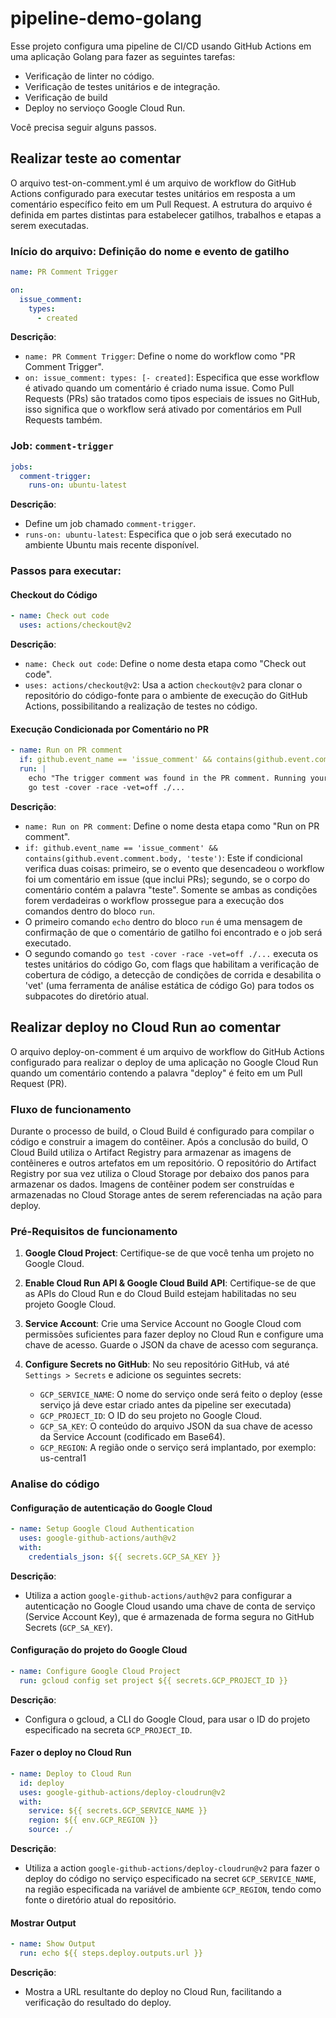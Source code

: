 # pipeline-demo-golang

Esse projeto configura uma pipeline de CI/CD usando GitHub Actions em uma aplicação Golang para fazer as seguintes tarefas:

- Verificação de linter no código.
- Verificação de testes unitários e de integração.
- Verificação de build
- Deploy no servioço Google Cloud Run.

Você precisa seguir alguns passos.

## Realizar teste ao comentar

O arquivo test-on-comment.yml é um arquivo de workflow do GitHub Actions configurado para executar testes unitários em resposta a um comentário específico feito em um Pull Request. A estrutura do arquivo é definida em partes distintas para estabelecer gatilhos, trabalhos e etapas a serem executadas.

### Início do arquivo: Definição do nome e evento de gatilho

```yaml
name: PR Comment Trigger

on:
  issue_comment:
    types:
      - created
```

**Descrição**:
- `name: PR Comment Trigger`: Define o nome do workflow como "PR Comment Trigger".
- `on: issue_comment: types: [- created]`: Especifica que esse workflow é ativado quando um comentário é criado numa issue. Como Pull Requests (PRs) são tratados como tipos especiais de issues no GitHub, isso significa que o workflow será ativado por comentários em Pull Requests também.

### Job: `comment-trigger`

```yaml
jobs:
  comment-trigger:
    runs-on: ubuntu-latest
```

**Descrição**:
- Define um job chamado `comment-trigger`.
- `runs-on: ubuntu-latest`: Especifica que o job será executado no ambiente Ubuntu mais recente disponível.

### Passos para executar:

#### Checkout do Código

```yaml
- name: Check out code
  uses: actions/checkout@v2
```

**Descrição**:
- `name: Check out code`: Define o nome desta etapa como "Check out code".
- `uses: actions/checkout@v2`: Usa a action `checkout@v2` para clonar o repositório do código-fonte para o ambiente de execução do GitHub Actions, possibilitando a realização de testes no código.

#### Execução Condicionada por Comentário no PR

```yaml
- name: Run on PR comment
  if: github.event_name == 'issue_comment' && contains(github.event.comment.body, 'teste')
  run: |
    echo "The trigger comment was found in the PR comment. Running your job now."
    go test -cover -race -vet=off ./...
```

**Descrição**:
- `name: Run on PR comment`: Define o nome desta etapa como "Run on PR comment".
- `if: github.event_name == 'issue_comment' && contains(github.event.comment.body, 'teste')`: Este if condicional verifica duas coisas: primeiro, se o evento que desencadeou o workflow foi um comentário em issue (que inclui PRs); segundo, se o corpo do comentário contém a palavra "teste". Somente se ambas as condições forem verdadeiras o workflow prossegue para a execução dos comandos dentro do bloco `run`.
- O primeiro comando `echo` dentro do bloco `run` é uma mensagem de confirmação de que o comentário de gatilho foi encontrado e o job será executado.
- O segundo comando `go test -cover -race -vet=off ./...` executa os testes unitários do código Go, com flags que habilitam a verificação de cobertura de código, a detecção de condições de corrida e desabilita o 'vet' (uma ferramenta de análise estática de código Go) para todos os subpacotes do diretório atual.

## Realizar deploy no Cloud Run ao comentar

O arquivo deploy-on-comment é um arquivo de workflow do GitHub Actions configurado para realizar o deploy de uma aplicação no Google Cloud Run quando um comentário contendo a palavra "deploy" é feito em um Pull Request (PR).

### Fluxo de funcionamento

Durante o processo de build, o Cloud Build é configurado para compilar o código e construir a imagem do contêiner. Após a conclusão do build, O Cloud Build utiliza o Artifact Registry para armazenar as imagens de contêineres e outros artefatos em um repositório. O repositório do Artifact Registry por sua vez utiliza o Cloud Storage por debaixo dos panos para armazenar os dados. Imagens de contêiner podem ser construídas e armazenadas no Cloud Storage antes de serem referenciadas na ação para deploy.


### Pré-Requisitos de funcionamento

1. **Google Cloud Project**: Certifique-se de que você tenha um projeto no Google Cloud.
2. **Enable Cloud Run API & Google Cloud Build API**: Certifique-se de que as APIs do Cloud Run e do Cloud Build estejam habilitadas no seu projeto Google Cloud.
3. **Service Account**: Crie uma Service Account no Google Cloud com permissões suficientes para fazer deploy no Cloud Run e configure uma chave de acesso. Guarde o JSON da chave de acesso com segurança.

4. **Configure Secrets no GitHub**: No seu repositório GitHub, vá até `Settings > Secrets` e adicione os seguintes secrets:
   - `GCP_SERVICE_NAME`: O nome do serviço onde será feito o deploy (esse serviço já deve estar criado antes da pipeline ser executada)
   - `GCP_PROJECT_ID`: O ID do seu projeto no Google Cloud.
   - `GCP_SA_KEY`: O conteúdo do arquivo JSON da sua chave de acesso da Service Account (codificado em Base64).
   - `GCP_REGION`: A região onde o serviço será implantado, por exemplo: us-central1

### Analise do código

#### Configuração de autenticação do Google Cloud

```yaml
- name: Setup Google Cloud Authentication
  uses: google-github-actions/auth@v2
  with:
    credentials_json: ${{ secrets.GCP_SA_KEY }}
```

**Descrição**:
- Utiliza a action `google-github-actions/auth@v2` para configurar a autenticação no Google Cloud usando uma chave de conta de serviço (Service Account Key), que é armazenada de forma segura no GitHub Secrets (`GCP_SA_KEY`).

#### Configuração do projeto do Google Cloud

```yaml
- name: Configure Google Cloud Project
  run: gcloud config set project ${{ secrets.GCP_PROJECT_ID }}
```

**Descrição**:
- Configura o gcloud, a CLI do Google Cloud, para usar o ID do projeto especificado na secreta `GCP_PROJECT_ID`.

#### Fazer o deploy no Cloud Run

```yaml
- name: Deploy to Cloud Run
  id: deploy
  uses: google-github-actions/deploy-cloudrun@v2
  with:
    service: ${{ secrets.GCP_SERVICE_NAME }}
    region: ${{ env.GCP_REGION }}
    source: ./
```

**Descrição**:
- Utiliza a action `google-github-actions/deploy-cloudrun@v2` para fazer o deploy do código no serviço especificado na secret `GCP_SERVICE_NAME`, na região especificada na variável de ambiente `GCP_REGION`, tendo como fonte o diretório atual do repositório.

#### Mostrar Output

```yaml
- name: Show Output
  run: echo ${{ steps.deploy.outputs.url }}
```

**Descrição**:
- Mostra a URL resultante do deploy no Cloud Run, facilitando a verificação do resultado do deploy.